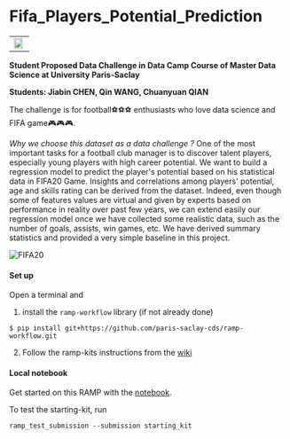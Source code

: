 # Fifa_Players_Potential_Prediction
<div style="text-align: left;">
<table style="width:100%; background-color:transparent;">
  <tr style="background-color:transparent;">
    <td style="background-color:transparent;"><a href="http://www.datascience-paris-saclay.fr">
<img border="0" src="http://project.inria.fr/saclaycds/files/2017/02/logoUPSayPlusCDS_990.png" width="90%"> </td>
     
  </tr>
</table> 
</div>

**Student Proposed Data Challenge in Data Camp Course of Master Data Science at University Paris-Saclay**

**Students: Jiabin CHEN, Qin WANG, Chuanyuan QIAN**

The challenge is for football⚽️⚽️⚽️ enthusiasts who love data science and FIFA game🎮🎮🎮. 

*Why we choose this dataset as a data challenge ?* One of the most important tasks for a football club manager is to discover talent players, especially young players with high career potential. We want to build a regression model to predict the player's potential based on his statistical data in FIFA20 Game. Insights and correlations among players' potential, age and skills rating can be derived from the dataset. Indeed, even though some of features values are virtual and given by experts based on performance in reality over past few years, we can extend easily our regression model once we have collected some realistic data, such as the number of goals, assists, win games, etc. We have derived summary statistics and provided a very simple baseline in this project.

![FIFA20](https://www.fifplay.com/img/public/fifa-20-logo.png)

#### Set up

Open a terminal and

1. install the `ramp-workflow` library (if not already done)
  ```
  $ pip install git+https://github.com/paris-saclay-cds/ramp-workflow.git
  ```

2. Follow the ramp-kits instructions from the [wiki](https://github.com/paris-saclay-cds/ramp-workflow/wiki/Getting-started-with-a-ramp-kit)

#### Local notebook

Get started on this RAMP with the [notebook](starting_kit.html).

To test the starting-kit, run


```
ramp_test_submission --submission starting_kit
```
